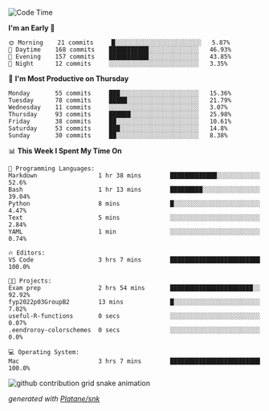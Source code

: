 <!--START_SECTION:waka-->
![Code Time](http://img.shields.io/badge/Code%20Time-109%20hrs%2034%20mins-blue)

**I'm an Early 🐤** 

```text
🌞 Morning    21 commits     █░░░░░░░░░░░░░░░░░░░░░░░░   5.87% 
🌆 Daytime    168 commits    ███████████░░░░░░░░░░░░░░   46.93% 
🌃 Evening    157 commits    ███████████░░░░░░░░░░░░░░   43.85% 
🌙 Night      12 commits     ░░░░░░░░░░░░░░░░░░░░░░░░░   3.35%

```
📅 **I'm Most Productive on Thursday** 

```text
Monday       55 commits     ███░░░░░░░░░░░░░░░░░░░░░░   15.36% 
Tuesday      78 commits     █████░░░░░░░░░░░░░░░░░░░░   21.79% 
Wednesday    11 commits     ░░░░░░░░░░░░░░░░░░░░░░░░░   3.07% 
Thursday     93 commits     ██████░░░░░░░░░░░░░░░░░░░   25.98% 
Friday       38 commits     ██░░░░░░░░░░░░░░░░░░░░░░░   10.61% 
Saturday     53 commits     ███░░░░░░░░░░░░░░░░░░░░░░   14.8% 
Sunday       30 commits     ██░░░░░░░░░░░░░░░░░░░░░░░   8.38%

```


📊 **This Week I Spent My Time On** 

```text
💬 Programming Languages: 
Markdown                 1 hr 38 mins        █████████████░░░░░░░░░░░░   52.6% 
Bash                     1 hr 13 mins        █████████░░░░░░░░░░░░░░░░   39.04% 
Python                   8 mins              █░░░░░░░░░░░░░░░░░░░░░░░░   4.47% 
Text                     5 mins              ░░░░░░░░░░░░░░░░░░░░░░░░░   2.84% 
YAML                     1 min               ░░░░░░░░░░░░░░░░░░░░░░░░░   0.74%

🔥 Editors: 
VS Code                  3 hrs 7 mins        █████████████████████████   100.0%

🐱‍💻 Projects: 
Exam prep                2 hrs 54 mins       ███████████████████████░░   92.92% 
fyp2022p03GroupB2        13 mins             █░░░░░░░░░░░░░░░░░░░░░░░░   7.02% 
useful-R-functions       0 secs              ░░░░░░░░░░░░░░░░░░░░░░░░░   0.07% 
.eendroroy-colorschemes  0 secs              ░░░░░░░░░░░░░░░░░░░░░░░░░   0.0%

💻 Operating System: 
Mac                      3 hrs 7 mins        █████████████████████████   100.0%

```


<!--END_SECTION:waka-->


<!--Snake Game-->
![github contribution grid snake animation](https://raw.githubusercontent.com/viggo-gascou/viggo-gascou/output/github-contribution-grid-snake.svg)

_generated with [Platane/snk](https://github.com/Platane/snk)_
<!--Snake Game-->

